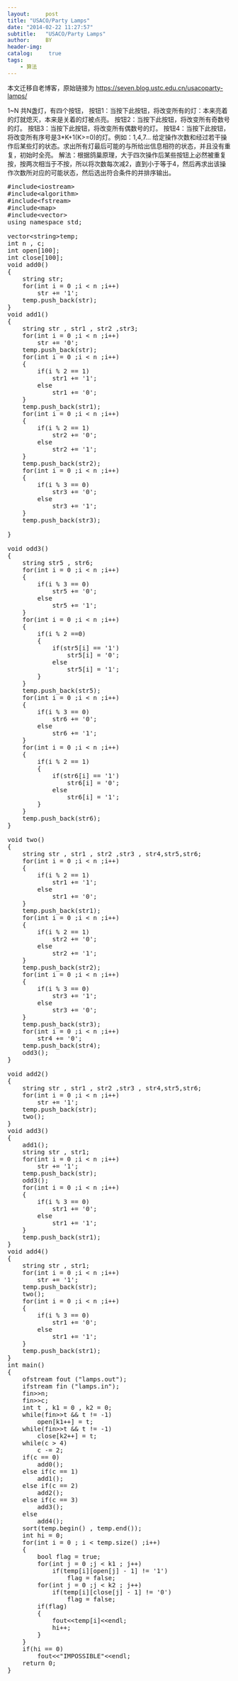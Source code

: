 ```yaml
---
layout:     post
title: "USACO/Party Lamps"
date: "2014-02-22 11:27:57"
subtitle:   "USACO/Party Lamps"
author:     BY
header-img:
catalog: 	 true
tags:
    - 算法
---
```


本文迁移自老博客，原始链接为 <https://seven.blog.ustc.edu.cn/usacoparty-lamps/>

1~N 共N盏灯，有四个按钮，
按钮1：当按下此按钮，将改变所有的灯：本来亮着的灯就熄灭，本来是关着的灯被点亮。 
按钮2：当按下此按钮，将改变所有奇数号的灯。
按钮3：当按下此按钮，将改变所有偶数号的灯。
按钮4：当按下此按钮，将改变所有序号是3*K+1(K>=0)的灯。例如：1,4,7...
给定操作次数和经过若干操作后某些灯的状态。求出所有灯最后可能的与所给出信息相符的状态，并且没有重复，初始时全亮。
解法：根据鸽巢原理，大于四次操作后某些按钮上必然被重复按，按两次相当于不按，所以将次数每次减2，直到小于等于4，然后再求出该操作次数所对应的可能状态，然后选出符合条件的并排序输出。
<pre class = "brush:[cpp]">
#include&lt;iostream&gt;
#include&lt;algorithm&gt;
#include&lt;fstream&gt;
#include&lt;map&gt;
#include&lt;vector&gt;
using namespace std;

vector&lt;string&gt;temp;	
int n , c;
int open[100];
int close[100];
void add0()
{
	string str;
	for(int i = 0 ;i < n ;i++)
		str += '1';
	temp.push_back(str);
}
void add1()
{
	string str , str1 , str2 ,str3;
	for(int i = 0 ;i < n ;i++)
		str += '0';
	temp.push_back(str);
	for(int i = 0 ;i < n ;i++)
	{
		if(i % 2 == 1)
			str1 += '1';
		else
			str1 += '0';
	}
	temp.push_back(str1);
	for(int i = 0 ;i < n ;i++)
	{
		if(i % 2 == 1)
			str2 += '0';
		else
			str2 += '1';
	}
	temp.push_back(str2);
	for(int i = 0 ;i < n ;i++)
	{
		if(i % 3 == 0)
			str3 += '0';
		else
			str3 += '1';
	}
	temp.push_back(str3);

}

void odd3()
{
	string str5 , str6;
	for(int i = 0 ;i < n ;i++)
	{
		if(i % 3 == 0)
			str5 += '0';
		else
			str5 += '1';
	}
	for(int i = 0 ;i < n ;i++)
	{
		if(i % 2 ==0)
		{
			if(str5[i] == '1')
				str5[i] = '0';
			else
				str5[i] = '1';
		}
	}
	temp.push_back(str5);
	for(int i = 0 ;i < n ;i++)
	{
		if(i % 3 == 0)
			str6 += '0';
		else
			str6 += '1';
	}
	for(int i = 0 ;i < n ;i++)
	{
		if(i % 2 == 1)
		{
			if(str6[i] == '1')
				str6[i] = '0';
			else
				str6[i] = '1';
		}
	}
	temp.push_back(str6);
}

void two()
{
	string str , str1 , str2 ,str3 , str4,str5,str6;
	for(int i = 0 ;i < n ;i++)
	{
		if(i % 2 == 1)
			str1 += '1';
		else
			str1 += '0';
	}
	temp.push_back(str1);
	for(int i = 0 ;i < n ;i++)
	{
		if(i % 2 == 1)
			str2 += '0';
		else
			str2 += '1';
	}
	temp.push_back(str2);
	for(int i = 0 ;i < n ;i++)
	{
		if(i % 3 == 0)
			str3 += '1';
		else
			str3 += '0';
	}
	temp.push_back(str3);
	for(int i = 0 ;i < n ;i++)
		str4 += '0';
	temp.push_back(str4);
	odd3();
}

void add2()
{
	string str , str1 , str2 ,str3 , str4,str5,str6;
	for(int i = 0 ;i < n ;i++)
		str += '1';
	temp.push_back(str);
	two();
}
void add3()
{
	add1();
	string str , str1;
	for(int i = 0 ;i < n ;i++)
		str += '1';
	temp.push_back(str);
	odd3();
	for(int i = 0 ;i < n ;i++)
	{
		if(i % 3 == 0)
			str1 += '0';
		else
			str1 += '1';
	}
	temp.push_back(str1);
}
void add4()
{
	string str , str1;
	for(int i = 0 ;i < n ;i++)
		str += '1';
	temp.push_back(str);
	two();
	for(int i = 0 ;i < n ;i++)
	{
		if(i % 3 == 0)
			str1 += '0';
		else
			str1 += '1';
	}
	temp.push_back(str1);
}
int main()
{
	ofstream fout ("lamps.out");
	ifstream fin ("lamps.in");
	fin&gt;&gt;n;
	fin&gt;&gt;c;
	int t , k1 = 0 , k2 = 0;
	while(fin&gt;&gt;t && t != -1)
		open[k1++] = t;
	while(fin&gt;&gt;t && t != -1)
		close[k2++] = t;
	while(c > 4)
		c -= 2;
	if(c == 0)
		add0();
	else if(c == 1)
		add1();
	else if(c == 2)
		add2();
	else if(c == 3)
		add3();
	else 
		add4();
	sort(temp.begin() , temp.end());
	int hi = 0;
	for(int i = 0 ; i < temp.size() ;i++)
	{
		bool flag = true;
		for(int j = 0 ;j < k1 ; j++)
			if(temp[i][open[j] - 1] != '1')
				flag = false;
		for(int j = 0 ;j < k2 ; j++)
			if(temp[i][close[j] - 1] != '0')
				flag = false;
		if(flag)
		{
			fout&lt;&lt;temp[i]&lt;&lt;endl;
			hi++;
		}
	}
	if(hi == 0)
		fout&lt;&lt;"IMPOSSIBLE"&lt;&lt;endl;
 	return 0;
}
</pre>
